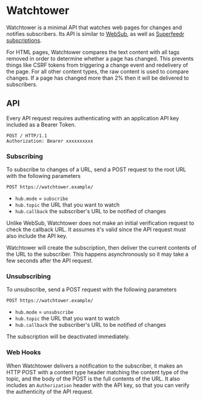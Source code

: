 Watchtower
==========

Watchtower is a minimal API that watches web pages for changes and notifies subscribers. Its API is similar to [WebSub](https://www.w3.org/TR/websub/), as well as [Superfeedr subscriptions](https://documentation.superfeedr.com/subscribers.html).

For HTML pages, Watchtower compares the text content with all tags removed in order to determine whether a page has changed. This prevents things like CSRF tokens from triggering a change event and redelivery of the page. For all other content types, the raw content is used to compare changes. If a page has changed more than 2% then it will be delivered to subscribers.


API
---

Every API request requires authenticating with an application API key included as a Bearer Token.

```
POST / HTTP/1.1
Authorization: Bearer xxxxxxxxxx
```

### Subscribing

To subscribe to changes of a URL, send a POST request to the root URL with the following parameters

`POST https://watchtower.example/`

* `hub.mode` = `subscribe`
* `hub.topic` the URL that you want to watch
* `hub.callback` the subscriber's URL to be notified of changes

Unlike WebSub, Watchtower does not make an initial verification request to check the callback URL. It assumes it's valid since the API request must also include the API key.

Watchtower will create the subscription, then deliver the current contents of the URL to the subscriber. This happens asynchronously so it may take a few seconds after the API request.

### Unsubscribing

To unsubscribe, send a POST request with the following parameters

`POST https://watchtower.example/`

* `hub.mode` = `unsubscribe`
* `hub.topic` the URL that you want to watch
* `hub.callback` the subscriber's URL to be notified of changes

The subscription will be deactivated immediately.


### Web Hooks

When Watchtower delivers a notification to the subscriber, it makes an HTTP POST with a content type header matching the content type of the topic, and the body of the POST is the full contents of the URL. It also includes an `Authorization` header with the API key, so that you can verify the authenticity of the API request.

